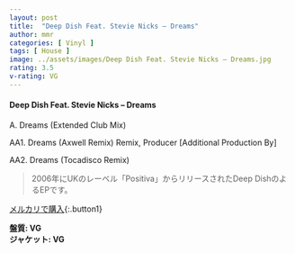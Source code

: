 ```yaml
---
layout: post
title:  "Deep Dish Feat. Stevie Nicks – Dreams"
author: mmr
categories: [ Vinyl ]
tags: [ House ]
image: ../assets/images/Deep Dish Feat. Stevie Nicks – Dreams.jpg
rating: 3.5
v-rating: VG
---
```


#### Deep Dish Feat. Stevie Nicks – Dreams

A. Dreams (Extended Club Mix)

AA1. Dreams (Axwell Remix)
Remix, Producer [Additional Production By] 

AA2. Dreams (Tocadisco Remix)

> 2006年にUKのレーベル「Positiva」からリリースされたDeep DishのよるEPです。



[メルカリで購入](https://jp.mercari.com/item/m99329165159){:.button1}

<div class="mt-4 mb-4 d-flex align-items-center">
<strong class="mr-1">盤質: VG</strong>
</div>
<div class="mt-4 mb-4 d-flex align-items-center">
<strong class="mr-1">ジャケット: VG</strong>
</div>
